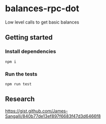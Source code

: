 # balances-rpc-dot
Low level calls to get basic balances 

## Getting started

### Install dependencies
`npm i`

### Run the tests
`npm run test`

## Research
https://gist.github.com/James-Sangalli/840b77de13ef897f6683f47d3d6466f8
